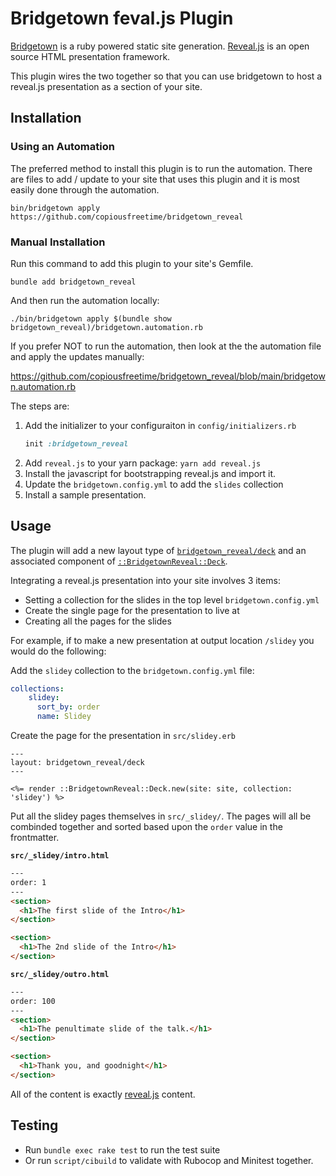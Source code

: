 # Bridgetown feval.js Plugin

[Bridgetown](https://www.bridgetownrb.org) is a ruby powered static site
generation. [Reveal.js](https://revealjs.com) is an open source HTML
presentation framework.

This plugin wires the two together so that you can use bridgetown to host a
reveal.js presentation as a section of your site.

## Installation

### Using an Automation

The preferred method to install this plugin is to run the automation. There
are files to add / update to your site that uses this plugin and it is most
easily done through the automation.

```shell
bin/bridgetown apply https://github.com/copiousfreetime/bridgetown_reveal
```

### Manual Installation

Run this command to add this plugin to your site's Gemfile.

```shell
bundle add bridgetown_reveal
```

And then run the automation locally:

```shell
./bin/bridgetown apply $(bundle show bridgetown_reveal)/bridgetown.automation.rb
```

If you prefer NOT to run the automation, then look at the the automation file
and apply the updates manually:

<https://github.com/copiousfreetime/bridgetown_reveal/blob/main/bridgetown.automation.rb>

The steps are:

1. Add the initializer to your configuraiton in `config/initializers.rb`
    ```ruby
    init :bridgetown_reveal
    ```
2. Add `reveal.js` to your yarn package: `yarn add reveal.js`
2. Install the javascript for bootstrapping reveal.js and import it.
3. Update the `bridgetown.config.yml` to add the `slides` collection
4. Install a sample presentation.

## Usage

The plugin will add a new layout type of [`bridgetown_reveal/deck`](./layouts/bridgetown_reveal/deck.erb) and an
associated component of [`::BridgetownReveal::Deck`](./components/bridgetown_reveal/deck.rb).

Integrating a reveal.js presentation into your site involves 3 items:

- Setting a collection for the slides in the top level `bridgetown.config.yml`
- Create the single page for the presentation to live at
- Creating all the pages for the slides

For example, if to make a new presentation at output location `/slidey` you
would do the following:

Add the `slidey` collection to the `bridgetown.config.yml` file:

```yaml
collections:
    slidey:
      sort_by: order
      name: Slidey
```

Create the page for the presentation in `src/slidey.erb`

```erb
---
layout: bridgetown_reveal/deck
---

<%= render ::BridgetownReveal::Deck.new(site: site, collection: 'slidey') %>
```

Put all the slidey pages themselves in `src/_slidey/`. The pages will all be
combinded together and sorted based upon the `order` value in the frontmatter.

**`src/_slidey/intro.html`**
```html
---
order: 1
---
<section>
  <h1>The first slide of the Intro</h1>
</section>

<section>
  <h1>The 2nd slide of the Intro</h1>
</section>
```

**`src/_slidey/outro.html`**
```html
---
order: 100
---
<section>
  <h1>The penultimate slide of the talk.</h1>
</section>

<section>
  <h1>Thank you, and goodnight</h1>
</section>
```

All of the content is exactly [reveal.js](https://revealjs.com) content.

## Testing

* Run `bundle exec rake test` to run the test suite
* Or run `script/cibuild` to validate with Rubocop and Minitest together.

